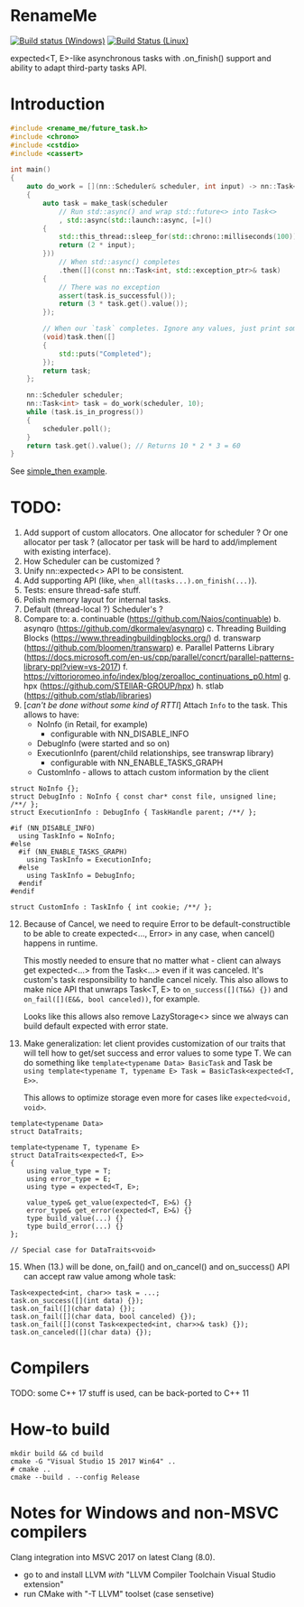 # RenameMe

[![Build status (Windows)](https://ci.appveyor.com/api/projects/status/xfla7b9s7nkf1ix0?svg=true)](https://ci.appveyor.com/project/grishavanika/task)
[![Build Status (Linux)](https://travis-ci.org/grishavanika/task.svg)](https://travis-ci.org/grishavanika/task)

expected<T, E>-like asynchronous tasks with .on_finish() support
and ability to adapt third-party tasks API.

# Introduction

``` cpp
#include <rename_me/future_task.h>
#include <chrono>
#include <cstdio>
#include <cassert>

int main()
{
	auto do_work = [](nn::Scheduler& scheduler, int input) -> nn::Task<int>
	{
		auto task = make_task(scheduler
			// Run std::async() and wrap std::future<> into Task<>
			, std::async(std::launch::async, [=]()
		{
			std::this_thread::sleep_for(std::chrono::milliseconds(100));
			return (2 * input);
		}))
			// When std::async() completes
			.then([](const nn::Task<int, std::exception_ptr>& task)
		{
			// There was no exception
			assert(task.is_successful());
			return (3 * task.get().value());
		});

		// When our `task` completes. Ignore any values, just print something
		(void)task.then([]
		{
			std::puts("Completed");
		});
		return task;
	};

	nn::Scheduler scheduler;
	nn::Task<int> task = do_work(scheduler, 10);
	while (task.is_in_progress())
	{
		scheduler.poll();
	}
	return task.get().value(); // Returns 10 * 2 * 3 = 60
}
```

See [simple_then example](src/examples/example_simple_then/main.cpp).

# TODO:

1. Add support of custom allocators.
   One allocator for scheduler ? Or one allocator per task ?
   (allocator per task will be hard to add/implement with
   existing interface).
2. How Scheduler can be customized ?
4. Unify nn::expected<> API to be consistent.
5. Add supporting API (like, `when_all(tasks...).on_finish(...)`).
6. Tests: ensure thread-safe stuff.
8. Polish memory layout for internal tasks.
9. Default (thread-local ?) Scheduler's ?
10. Compare to:
     a. continuable (https://github.com/Naios/continuable)
     b. asynqro (https://github.com/dkormalev/asynqro)
     c. Threading Building Blocks (https://www.threadingbuildingblocks.org/)
     d. transwarp (https://github.com/bloomen/transwarp)
     e. Parallel Patterns Library (https://docs.microsoft.com/en-us/cpp/parallel/concrt/parallel-patterns-library-ppl?view=vs-2017)
     f. https://vittorioromeo.info/index/blog/zeroalloc_continuations_p0.html
     g. hpx (https://github.com/STEllAR-GROUP/hpx)
     h. stlab (https://github.com/stlab/libraries)
11. [*can't be done without some kind of RTTI*] Attach `Info` to the task.
    This allows to have:
      - NoInfo (in Retail, for example)
          - configurable with NN_DISABLE_INFO
      - DebugInfo (were started and so on)
      - ExecutionInfo (parent/child relationships, see transwrap library)
          - configurable with NN_ENABLE_TASKS_GRAPH
      - CustomInfo - allows to attach custom information by the client

```
struct NoInfo {};
struct DebugInfo : NoInfo { const char* const file, unsigned line; /**/ };
struct ExecutionInfo : DebugInfo { TaskHandle parent; /**/ };

#if (NN_DISABLE_INFO)
  using TaskInfo = NoInfo;
#else
  #if (NN_ENABLE_TASKS_GRAPH)
    using TaskInfo = ExecutionInfo;
  #else
    using TaskInfo = DebugInfo;
  #endif
#endif

struct CustomInfo : TaskInfo { int cookie; /**/ };
```

12. Because of Cancel, we need to require Error to be default-constructible
    to be able to create expected<..., Error> in any case, when cancel() happens
    in runtime.
    
    This mostly needed to ensure that no matter what - client can always
    get expected<...> from the Task<...> even if it was canceled.
    It's custom's task responsibility to handle cancel nicely.
    This also allows to make nice API that unwraps Task<T, E>
    to `on_success([](T&&) {})` and `on_fail([](E&&, bool canceled))`, for example.
    
    Looks like this allows also remove LazyStorage<> since we always can build
    default expected with error state.

13. Make generalization: let client provides customization of our traits
    that will tell how to get/set success and error values to some type T.
    We can do something like `template<typename Data> BasicTask` and Task be
    `using template<typename T, typename E> Task = BasicTask<expected<T, E>>`.
    
    This allows to optimize storage even more for cases like `expected<void, void>`.
```
template<typename Data>
struct DataTraits;

template<typename T, typename E>
struct DataTraits<expected<T, E>>
{
	using value_type = T;
	using error_type = E;
	using type = expected<T, E>;

	value_type& get_value(expected<T, E>&) {}
	error_type& get_error(expected<T, E>&) {}
	type build_value(...) {}
	type build_error(...) {}
};

// Special case for DataTraits<void>
```

15. When (13.) will be done, on_fail() and on_cancel() and on_success() API
    can accept raw value among whole task:
```
Task<expected<int, char>> task = ...;
task.on_success([](int data) {});
task.on_fail([](char data) {});
task.on_fail([](char data, bool canceled) {});
task.on_fail([](const Task<expected<int, char>>& task) {});
task.on_canceled([](char data) {});
```

# Compilers

TODO: some C++ 17 stuff is used, can be back-ported to C++ 11

# How-to build

```
mkdir build && cd build
cmake -G "Visual Studio 15 2017 Win64" ..
# cmake ..
cmake --build . --config Release
```

# Notes for Windows and non-MSVC compilers

Clang integration into MSVC 2017 on latest Clang (8.0).

- go to and install LLVM *with* "LLVM Compiler Toolchain Visual Studio extension"
- run CMake with "-T LLVM" toolset (case sensetive)
